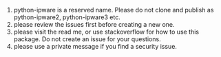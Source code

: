 1. python-ipware is a reserved name. Please do not clone and publish as python-ipware2, python-ipware3 etc.
2. please review the issues first before creating a new one.
3. please visit the read me, or use stackoverflow for how to use this package. Do not create an issue for your questions.
4. please use a private message if you find a security issue.
